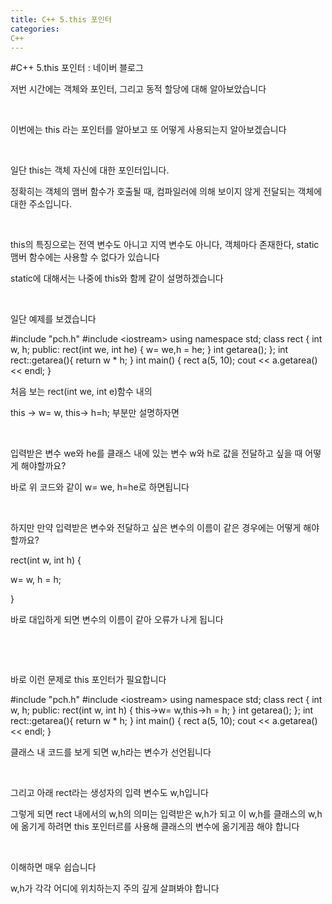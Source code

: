 ```yaml
---
title: C++ 5.this 포인터
categories:
C++
---
```

#C++ 5.this 포인터 : 네이버 블로그
<div class="wrap_rabbit pcol2 _param(1) _postViewArea221674095867" id="post-view221674095867">
<!-- Rabbit HTML --><div class="se-viewer se-theme-default" lang="ko-KR">
<!-- SE_DOC_HEADER_END -->
<div class="se-main-container">
<div class="se-component se-text se-l-default" id="SE-fc1b9cdd-8566-4271-a47e-f4bcf22e4790">
<div class="se-component-content">
<div class="se-section se-section-text se-l-default">
<div class="se-module se-module-text"><!-- SE-TEXT { --><p class="se-text-paragraph se-text-paragraph-align-" id="SE-ed4af977-9856-408b-838c-2cd1d22d9458" style=""><span class="se-fs- se-ff-" id="SE-3120c9ea-07f2-42e8-84e7-f4c186428b0d" style="">저번 시간에는 객체와 포인터, 그리고 동적 할당에 대해 알아보았습니다</span></p><!-- } SE-TEXT --><!-- SE-TEXT { --><p class="se-text-paragraph se-text-paragraph-align-" id="SE-acc55718-c689-42e1-843b-749bcddce170" style=""><span class="se-fs- se-ff-" id="SE-0901c5f5-7666-4f49-a210-31c018b7f143" style="">​</span></p><!-- } SE-TEXT --><!-- SE-TEXT { --><p class="se-text-paragraph se-text-paragraph-align-" id="SE-a5073a73-c5ee-45d1-a466-da78a624faa8" style=""><span class="se-fs- se-ff-" id="SE-7eae1786-6fe8-4cea-a46a-e6710a8de71f" style="">이번에는 this 라는 포인터를 알아보고 또 어떻게 사용되는지 알아보겠습니다</span></p><!-- } SE-TEXT --><!-- SE-TEXT { --><p class="se-text-paragraph se-text-paragraph-align-" id="SE-b131ec51-9cf9-455d-a97e-833df472ee0d" style=""><span class="se-fs- se-ff-" id="SE-3329a474-d244-427a-9d8e-eebf46604673" style="">​</span></p><!-- } SE-TEXT --><!-- SE-TEXT { --><p class="se-text-paragraph se-text-paragraph-align-" id="SE-2de4dc77-bd63-4273-a9ac-91701d90f789" style=""><span class="se-fs- se-ff-" id="SE-2468d880-936e-4657-b70a-22290dd963c8" style="">일단 this는 객체 자신에 대한 포인터입니다.</span></p><!-- } SE-TEXT --><!-- SE-TEXT { --><p class="se-text-paragraph se-text-paragraph-align-" id="SE-d341f010-728b-463d-8f50-b14aad7d4dbc" style=""><span class="se-fs- se-ff-" id="SE-5ec3f719-0f8e-47e5-a73b-9756e14280aa" style="">정확히는 객체의 맴버 함수가 호출될 때, 컴파일러에 의해 보이지 않게 전달되는 객체에 대한 주소입니다.</span></p><!-- } SE-TEXT --><!-- SE-TEXT { --><p class="se-text-paragraph se-text-paragraph-align-" id="SE-f45b3f63-eb0b-464f-85c2-596f5acdb22a" style=""><span class="se-fs- se-ff-" id="SE-6282034b-41d0-4c8f-91f9-d6fc6a3815e3" style="">​</span></p><!-- } SE-TEXT --><!-- SE-TEXT { --><p class="se-text-paragraph se-text-paragraph-align-" id="SE-ebb4418a-cccd-461e-b853-fc98f50a8ea1" style=""><span class="se-fs- se-ff-" id="SE-8dbfb905-d986-4564-8ada-45ab1f471845" style="">this의 특징으로는  전역 변수도 아니고 지역 변수도 아니다, 객체마다 존재한다, static 맴버 함수에는 사용할 수 없다가 있습니다</span></p><!-- } SE-TEXT --><!-- SE-TEXT { --><p class="se-text-paragraph se-text-paragraph-align-" id="SE-96064e50-747a-4125-af2f-09146ac0112c" style=""><span class="se-fs- se-ff-" id="SE-5abd4643-5da9-4aab-bddc-3b83f451f17a" style="">static에 대해서는 나중에 this와 함께 같이 설명하겠습니다</span></p><!-- } SE-TEXT --><!-- SE-TEXT { --><p class="se-text-paragraph se-text-paragraph-align-" id="SE-15a0b83b-e2dd-4b07-b9d7-b20f8b9dbfd1" style=""><span class="se-fs- se-ff-" id="SE-fb6eeccf-0620-4c12-81a2-ed9e0b11f345" style="">​</span></p><!-- } SE-TEXT --><!-- SE-TEXT { --><p class="se-text-paragraph se-text-paragraph-align-" id="SE-ff1d1c6e-ed8b-448a-8c96-9de003c02726" style=""><span class="se-fs- se-ff-" id="SE-4a1296c5-0174-4a29-8ce7-3b6ff5f55272" style="">일단 예제를 보겠습니다</span></p><!-- } SE-TEXT --></div>
</div>
</div>
</div> <div class="se-component se-code se-l-default" id="SE-627feb0e-50d2-470b-aa8c-12f6fb568e3a">
<div class="se-component-content">
<div class="se-section se-section-code se-l-default">
<div class="se-module se-module-code se-fs-fs13">
<div class="se-code-source">
<div class="__se_code_view language-javascript">#include "pch.h"
#include &lt;iostream&gt;
using namespace std;
class rect {
	int w, h;
public:
	rect(int we, int he) {
          w= we,h = he;
	}
	int getarea();
};
int rect::getarea(){
	return w * h;
}
int main()
{
	rect a(5, 10);
	cout &lt;&lt; a.getarea() &lt;&lt; endl;
}
</div>
</div>
</div>
</div>
</div>
<script class="__se_module_data" data-module='{"type":"v2_code", "id" : "SE-627feb0e-50d2-470b-aa8c-12f6fb568e3a"}' type="text/data"></script>
</div> <div class="se-component se-text se-l-default" id="SE-d9990d1c-b3d5-4c2c-9cb4-7aad74bdcb95">
<div class="se-component-content">
<div class="se-section se-section-text se-l-default">
<div class="se-module se-module-text"><!-- SE-TEXT { --><p class="se-text-paragraph se-text-paragraph-align-" id="SE-8989adee-a86a-425d-96d1-4a090cd2dd15" style=""><span class="se-fs- se-ff-" id="SE-a987dc2d-0fcd-4aba-aca6-0fadabe08a3e" style="">처음 보는 rect(int we,  int e)함수 내의 </span></p><!-- } SE-TEXT --><!-- SE-TEXT { --><p class="se-text-paragraph se-text-paragraph-align-" id="SE-0be5e018-1e32-4eab-9388-feb71064d9d5" style=""><span class="se-fs- se-ff-" id="SE-b3dd7c26-78e1-4372-b6fc-b2581598c64c" style="">this -&gt; w= w, this-&gt; h=h; 부분만 설명하자면</span></p><!-- } SE-TEXT --><!-- SE-TEXT { --><p class="se-text-paragraph se-text-paragraph-align-" id="SE-be7deaa0-6ab0-40ef-913e-73a8c8f33b17" style=""><span class="se-fs- se-ff-" id="SE-4733b0a2-9053-4325-bc9e-8781b6d089ed" style="">​</span></p><!-- } SE-TEXT --><!-- SE-TEXT { --><p class="se-text-paragraph se-text-paragraph-align-" id="SE-da0c25d7-b575-4938-870f-917ed79ff4de" style=""><span class="se-fs- se-ff-" id="SE-254fd74f-306b-4208-9693-d3879fd56a6a" style="">입력받은 변수 we와 he를 클래스 내에 있는 변수 w와 h로 값을 전달하고 싶을 때 어떻게 해야할까요?</span></p><!-- } SE-TEXT --><!-- SE-TEXT { --><p class="se-text-paragraph se-text-paragraph-align-" id="SE-cbc5ce4d-3f32-4ebf-88d7-f2ad23b4edbe" style=""><span class="se-fs- se-ff-" id="SE-6dd0703c-3a1d-4479-a5cd-aa2e4d16e785" style="">바로 위 코드와 같이 w= we, h=he로 하면됩니다</span></p><!-- } SE-TEXT --><!-- SE-TEXT { --><p class="se-text-paragraph se-text-paragraph-align-" id="SE-b64d1867-cec1-4047-85c4-df622a9fca6f" style=""><span class="se-fs- se-ff-" id="SE-caa469fe-0994-488b-a1ff-83bb89003a6c" style="">​</span></p><!-- } SE-TEXT --><!-- SE-TEXT { --><p class="se-text-paragraph se-text-paragraph-align-" id="SE-b8cb03a0-22a0-4ebc-9fd7-4e2738ce33be" style=""><span class="se-fs- se-ff-" id="SE-89e9728a-79d0-4b05-8d00-3edd6fc249a6" style="">하지만 만약 입력받은 변수와 전달하고 싶은 변수의 이름이 같은 경우에는 어떻게 해야 할까요?</span></p><!-- } SE-TEXT --><!-- SE-TEXT { --><p class="se-text-paragraph se-text-paragraph-align-" id="SE-28173ed6-c6af-4210-a5fc-da0c5f515537" style=""><span class="se-fs- se-ff-" id="SE-d63080e9-91aa-4251-a7a9-be6e77b1b4a9" style="">rect(int w, int h) {</span></p><!-- } SE-TEXT --><!-- SE-TEXT { --><p class="se-text-paragraph se-text-paragraph-align-" id="SE-e8dc6f6c-6a65-4e57-9950-b236b7a5127f" style=""><span class="se-fs- se-ff-" id="SE-37ac7bfe-b9a1-4ca3-8085-f4de28ea3ca3" style="">w= w, h = h;</span></p><!-- } SE-TEXT --><!-- SE-TEXT { --><p class="se-text-paragraph se-text-paragraph-align-" id="SE-ee468256-1141-4789-aa01-ed4e19069ed4" style=""><span class="se-fs- se-ff-" id="SE-957bded7-8c23-4242-a6b0-1caa9b4edfd5" style="">}</span></p><!-- } SE-TEXT --><!-- SE-TEXT { --><p class="se-text-paragraph se-text-paragraph-align-" id="SE-8ef318c9-a0f5-473b-9755-77f1ac3111b9" style=""><span class="se-fs- se-ff-" id="SE-7c02c538-a47e-489d-a7d0-29a714d205e4" style="">바로 대입하게 되면 변수의 이름이 같아 오류가 나게 됩니다</span></p><!-- } SE-TEXT --><!-- SE-TEXT { --><p class="se-text-paragraph se-text-paragraph-align-" id="SE-a6b25e6f-0682-4d3e-b942-226727eb0fbe" style=""><span class="se-fs- se-ff-" id="SE-f5c16e64-6e92-4180-994f-f5524e883edc" style="">​</span></p><!-- } SE-TEXT --><!-- SE-TEXT { --><p class="se-text-paragraph se-text-paragraph-align-" id="SE-4e96a412-8d58-4aff-8d5c-810f0be82579" style=""><span class="se-fs- se-ff-" id="SE-7bac1e59-f50b-4753-b19b-391929952316" style="">​</span></p><!-- } SE-TEXT --><!-- SE-TEXT { --><p class="se-text-paragraph se-text-paragraph-align-" id="SE-aa25f435-248c-4d5e-84b3-1a691e9838b6" style=""><span class="se-fs- se-ff-" id="SE-ae36e059-55f5-44df-8e8f-f763d46ca36e" style="">바로 이런 문제로 this 포인터가 필요합니다 </span></p><!-- } SE-TEXT --></div>
</div>
</div>
</div> <div class="se-component se-code se-l-default" id="SE-54653f35-a7d8-455e-b40d-373947edb9db">
<div class="se-component-content">
<div class="se-section se-section-code se-l-default">
<div class="se-module se-module-code se-fs-fs13">
<div class="se-code-source">
<div class="__se_code_view language-javascript">#include "pch.h"
#include &lt;iostream&gt;
using namespace std;
class rect {
	int w, h;
public:
	rect(int w, int h) {
		this-&gt;w= w,this-&gt;h = h;
	}
	int getarea();
};
int rect::getarea(){
	return w * h;
}
int main()
{
	rect a(5, 10);
	cout &lt;&lt; a.getarea() &lt;&lt; endl;
}
</div>
</div>
</div>
</div>
</div>
<script class="__se_module_data" data-module='{"type":"v2_code", "id" : "SE-54653f35-a7d8-455e-b40d-373947edb9db"}' type="text/data"></script>
</div> <div class="se-component se-text se-l-default" id="SE-f22a0cfe-c8d8-4346-917c-3da1a24fab43">
<div class="se-component-content">
<div class="se-section se-section-text se-l-default">
<div class="se-module se-module-text"><!-- SE-TEXT { --><p class="se-text-paragraph se-text-paragraph-align-" id="SE-b48a6a04-408c-494a-84a6-5e50f60374ee" style=""><span class="se-fs- se-ff-" id="SE-2b597370-1925-4d67-9dd0-3f7d4d509b73" style="">클래스 내 코드를 보게 되면 w,h라는 변수가 선언됩니다</span></p><!-- } SE-TEXT --><!-- SE-TEXT { --><p class="se-text-paragraph se-text-paragraph-align-" id="SE-ebb76dc6-275c-404e-bfd8-07c51497921e" style=""><span class="se-fs- se-ff-" id="SE-c169c7a7-b3cf-4d70-a7b0-34180a18bdc5" style="">​</span></p><!-- } SE-TEXT --><!-- SE-TEXT { --><p class="se-text-paragraph se-text-paragraph-align-" id="SE-cc646979-d9f3-41e4-8f25-b803c42379ab" style=""><span class="se-fs- se-ff-" id="SE-1b96eab3-2979-4e7a-816f-5cf43245f118" style="">그리고 아래 rect라는 생성자의 입력 변수도 w,h입니다</span></p><!-- } SE-TEXT --><!-- SE-TEXT { --><p class="se-text-paragraph se-text-paragraph-align-" id="SE-5d609137-b5ef-4e50-9ac9-8df31abff557" style=""><span class="se-fs- se-ff-" id="SE-53abbda0-7a6f-4e50-b100-8b5b95bdc6b9" style="">그렇게 되면 rect 내에서의 w,h의 의미는 입력받은 w,h가 되고 이 w,h를 클래스의 w,h에 옮기게 하려면 this 포인터르를 사용해 클래스의 변수에 옮기게끔 해야 합니다</span></p><!-- } SE-TEXT --><!-- SE-TEXT { --><p class="se-text-paragraph se-text-paragraph-align-" id="SE-df8a8cb6-d98c-4c38-ac53-cd70272ccad7" style=""><span class="se-fs- se-ff-" id="SE-077172c9-b4cb-429e-9638-85952cd82209" style="">​</span></p><!-- } SE-TEXT --><!-- SE-TEXT { --><p class="se-text-paragraph se-text-paragraph-align-" id="SE-acba14ba-e3f2-4991-b9d7-d6a227c33e85" style=""><span class="se-fs- se-ff-" id="SE-83e3ac5f-799f-4c5b-b45d-9721fdfdf242" style="">이해하면 매우 쉽습니다</span></p><!-- } SE-TEXT --><!-- SE-TEXT { --><p class="se-text-paragraph se-text-paragraph-align-" id="SE-d388d7ca-575a-464d-95af-500a61c91af2" style=""><span class="se-fs- se-ff-" id="SE-f8b68925-aa0e-4c74-914e-d450366311d1" style="">w,h가 각각 어디에 위치하는지 주의 깊게 살펴봐야 합니다</span></p><!-- } SE-TEXT --><!-- SE-TEXT { --><p class="se-text-paragraph se-text-paragraph-align-" id="SE-09bfdd53-1876-47da-92f6-5efacfdba209" style=""><span class="se-fs- se-ff-" id="SE-88171eae-2bc8-431a-97b6-35272ae5729f" style="">​</span></p><!-- } SE-TEXT --><!-- SE-TEXT { --><p class="se-text-paragraph se-text-paragraph-align-" id="SE-54949df3-faee-4e6e-af8c-241c576fcd4f" style=""><span class="se-fs- se-ff-" id="SE-75cbffa1-8308-4ec0-b934-d5ed380d4d88" style="">​</span></p><!-- } SE-TEXT --></div>
</div>
</div>
</div> </div>
</div>
</div>